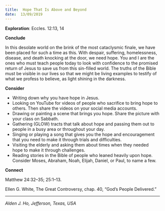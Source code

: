 ```yaml
---
title:  Hope That Is Above and Beyond
date:  13/09/2019
---
```


**Exploration**: Eccles. 12:13, 14

**Conclude**

In this desolate world on the brink of the most cataclysmic finale, we have been placed for such a time as this. With despair, suffering, homelessness, disease, and death knocking at the door, we need hope. You and I are the ones who must teach people today to look with confidence to the promised return of Jesus to save us from this sin-filled world. The truths of the Bible must be visible in our lives so that we might be living examples to testify of what we profess to believe, as light shining in the darkness.

**Consider**

- Writing down why you have hope in Jesus.
- Looking on YouTube for videos of people who sacrifice to bring hope to others. Then share the videos on your social media accounts.
- Drawing or painting a scene that brings you hope. Share the picture with your class on Sabbath.
- Gathering (GLOW) tracts that talk about hope and passing them out to people in a busy area or throughout your day.
- Singing or playing a song that gives you the hope and encouragement that you need to make it through trials and difficulties.
- Visiting the elderly and asking them about times when they needed hope to make it through challenges.
- Reading stories in the Bible of people who leaned heavily upon hope. Consider Moses, Abraham, Noah, Elijah, Daniel, or Paul, to name a few.


**Connect**

Matthew 24:32–35; 25:1–13.

Ellen G. White, The Great Controversy, chap. 40, “God’s People Delivered.”

---

_Alden J. Ho, Jefferson, Texas, USA_